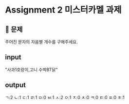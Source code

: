 # Assignment 2 미스터카멜 과제

## 📄 문제

주어진 문자의 자음별 개수를 구해주세요.

## input

"사과1호랑이,고니 수박BT닭"

## output

ㄱ:2
ㄴ:1
ㄷ:1
ㄹ:1
ㅁ:0
ㅂ:1
ㅅ:2
ㅇ:1
ㅈ:0
ㅊ:0
ㅋ:0
ㅌ:0
ㅍ:0
ㅎ:1
